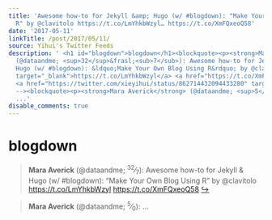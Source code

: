 ```yaml
---
title: 'Awesome how-to for Jekyll &amp; Hugo (w/ #blogdown): "Make Your Own Blog Using
  R" by @clavitolo https://t.co/LmYhkbWzyl… https://t.co/XmFQxeoQ58'
date: '2017-05-11'
linkTitle: /post/2017/05/11/
source: Yihui's Twitter Feeds
description: ' <h1 id="blogdown">blogdown</h1><blockquote><p><strong>Mara Averick</strong>
  (@dataandme; <sup>32</sup>&frasl;<sub>7</sub>): Awesome how-to for Jekyll &amp;
  Hugo (w/ #blogdown): &ldquo;Make Your Own Blog Using R&rdquo; by @clavitolo <a href="https://t.co/LmYhkbWzyl"
  target="_blank">https://t.co/LmYhkbWzyl</a> <a href="https://t.co/XmFQxeoQ58" target="_blank">https://t.co/XmFQxeoQ58</a>
  <a href="https://twitter.com/xieyihui/status/862714432094433280" target="_blank">&#8618;</a></p></blockquote><!--
  --><blockquote><p><strong>Mara Averick</strong> (@dataandme; <sup>5</sup>&frasl;<sub>0</sub>):
  ...'
disable_comments: true
---
```

 <h1 id="blogdown">blogdown</h1><blockquote><p><strong>Mara Averick</strong> (@dataandme; <sup>32</sup>&frasl;<sub>7</sub>): Awesome how-to for Jekyll &amp; Hugo (w/ #blogdown): &ldquo;Make Your Own Blog Using R&rdquo; by @clavitolo <a href="https://t.co/LmYhkbWzyl" target="_blank">https://t.co/LmYhkbWzyl</a> <a href="https://t.co/XmFQxeoQ58" target="_blank">https://t.co/XmFQxeoQ58</a> <a href="https://twitter.com/xieyihui/status/862714432094433280" target="_blank">&#8618;</a></p></blockquote><!-- --><blockquote><p><strong>Mara Averick</strong> (@dataandme; <sup>5</sup>&frasl;<sub>0</sub>): ...